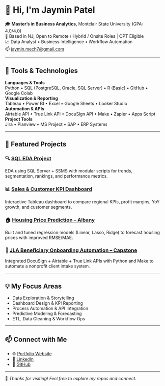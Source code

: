 # 👋 Hi, I'm Jaymin Patel

🎓 **Master’s in Business Analytics**, Montclair State University (GPA: 4.0/4.0)  
📍 Based in NJ, Open to Remote / Hybrid / Onsite Roles | OPT Eligible  
📈 Data Analyst • Business Intelligence • Workflow Automation  
📫 [jaymin.mech7@gmail.com](mailto:jaymin.mech7@gmail.com)

---

## 🔧 Tools & Technologies

**Languages & Tools**  
Python • SQL (PostgreSQL, Oracle, SQL Server) • R (Basic) • GitHub • Google Colab  
**Visualization & Reporting**  
Tableau • Power BI • Excel • Google Sheets • Looker Studio  
**Automation & APIs**  
Airtable API • True Link API • DocuSign API • Make • Zapier • Apps Script  
**Project Tools**  
Jira • Planview • MS Project • SAP • ERP Systems

---

## 🚀 Featured Projects

### 🔍 [SQL EDA Project](https://github.com/jayminmech7/sql-exploratory-data-analysis-project)
EDA using SQL Server + SSMS with modular scripts for trends, segmentation, rankings, and performance metrics.

### 📊 [Sales & Customer KPI Dashboard](https://public.tableau.com/app/profile/jaymin.patel5404/viz/SalesCustomerDashboards_17486554759860/SalesDashboard)
Interactive Tableau dashboard to compare regional KPIs, profit margins, YoY growth, and customer segments.

### 🏠 [Housing Price Prediction – Albany](https://github.com/jayminmech7/Housing_Price_Prediction-Albany-)
Built and tuned regression models (Linear, Lasso, Ridge) to forecast housing prices with improved RMSE/MAE.

### 🧩 [JLA Beneficiary Onboarding Automation – Capstone](https://github.com/jayminmech7)
Integrated DocuSign + Airtable + True Link APIs with Python and Make to automate a nonprofit client intake system.

---

## 💡 My Focus Areas

- Data Exploration & Storytelling  
- Dashboard Design & KPI Reporting  
- Process Automation & API Integration  
- Predictive Modeling & Forecasting  
- ETL, Data Cleaning & Workflow Ops

---

## 📫 Connect with Me

- 🌐 [Portfolio Website](https://jayminmech7.github.io)
- 🔗 [LinkedIn](https://www.linkedin.com/in/jaymin7/)
- 🐙 [GitHub](https://github.com/jayminmech7)

---

📌 *Thanks for visiting! Feel free to explore my repos and connect.*  

